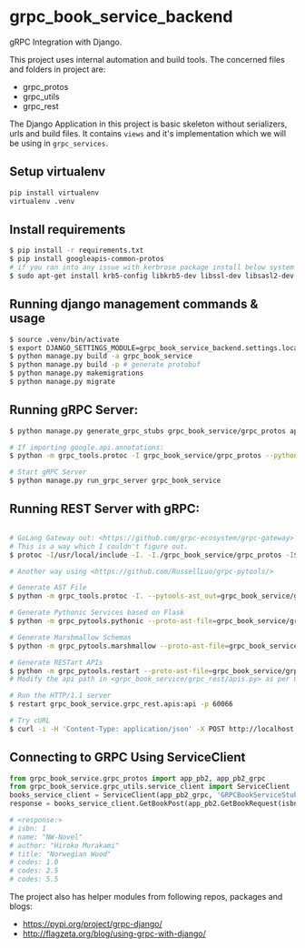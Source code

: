 # grpc_book_service_backend

gRPC Integration with Django.

This project uses internal automation and build tools. The
concerned files and folders in project are:

- grpc_protos
- grpc_utils
- grpc_rest

The Django Application in this project is basic skeleton without
serializers, urls and build files. It contains `views` and it's implementation
which we will be using in `grpc_services`.


## Setup virtualenv

```sh
pip install virtualenv
virtualenv .venv
```

## Install requirements

```bash
$ pip install -r requirements.txt
$ pip install googleapis-common-protos
# if you ran into any issue with kerbrose package install below system dependencies
$ sudo apt-get install krb5-config libkrb5-dev libssl-dev libsasl2-dev libsasl2-modules-gssapi-mit

```

## Running django management commands & usage

```sh
$ source .venv/bin/activate
$ export DJANGO_SETTINGS_MODULE=grpc_book_service_backend.settings.local
$ python manage.py build -a grpc_book_service
$ python manage.py build -p # generate protobuf
$ python manage.py makemigrations
$ python manage.py migrate
```

## Running gRPC Server:

```sh
$ python manage.py generate_grpc_stubs grpc_book_service/grpc_protos app.proto

# If importing google.api.annotations:
$ python -m grpc_tools.protoc -I grpc_book_service/grpc_protos --python_out=./grpc_book_service/grpc_protos --grpc_python_out=./grpc_book_service/grpc_protos -I$GOPATH/src/github.com/grpc-ecosystem/grpc-gateway/third_party/googleapis grpc_book_service/grpc_protos/app.proto

# Start gRPC Server
$ python manage.py run_grpc_server grpc_book_service

```

## Running REST Server with gRPC:

```sh

# GoLang Gateway out: <https://github.com/grpc-ecosystem/grpc-gateway>
# This is a way which I couldn't figure out.
$ protoc -I/usr/local/include -I. -I./grpc_book_service/grpc_protos -I$GOPATH/src/github.com/grpc-ecosystem/grpc-gateway/third_party/googleapis --grpc-gateway_out=logtostderr=true:. ./grpc_book_service/grpc_protos/app.proto

# Another way using <https://github.com/RussellLuo/grpc-pytools/>

# Generate AST File
$ python -m grpc_tools.protoc -I. --pytools-ast_out=grpc_book_service/grpc_rest/app_ast.json grpc_book_service/grpc_protos/app.proto

# Generate Pythonic Services based on Flask
$ python -m grpc_pytools.pythonic --proto-ast-file=grpc_book_service/grpc_protos/app_ast.json --pb2-module-name=grpc_book_service/grpc_protos/app_pb2 > grpc_book_service/grpc_rest/services.py

# Generate Marshmallow Schemas
$ python -m grpc_pytools.marshmallow --proto-ast-file=grpc_book_service/grpc_protos/app_ast.json --pb2-module-name=grpc_book_service/grpc_protos/app_pb2 > grpc_book_service/grpc_rest/schemas.py

# Generate RESTart APIs
$ python -m grpc_pytools.restart --proto-ast-file=grpc_book_service/grpc_protos/app_ast.json --pb2-module-name=grpc_book_service/grpc_protos/app_pb2 --grpc-server=localhost:50051 > grpc_book_service/grpc_rest/apis.py
# Modify the api path in <grpc_book_service/grpc_rest/apis.py> as per OpenAPI Spec

# Run the HTTP/1.1 server
$ restart grpc_book_service.grpc_rest.apis:api -p 60066

# Try cURL
$ curl -i -H 'Content-Type: application/json' -X POST http://localhost:60066/grpc_book_service/get_book_post -d '{"isbn": 1}'
```

## Connecting to GRPC Using ServiceClient

```python
from grpc_book_service.grpc_protos import app_pb2, app_pb2_grpc
from grpc_book_service.grpc_utils.service_client import ServiceClient
books_service_client = ServiceClient(app_pb2_grpc, 'GRPCBookServiceStub', 'localhost', 50051)
response = books_service_client.GetBookPost(app_pb2.GetBookRequest(isbn=1))

# <response:>
# isbn: 1
# name: "NW-Novel"
# author: "Hiroko Murakami"
# title: "Norwegian Wood"
# codes: 1.0
# codes: 2.5
# codes: 5.5
```

The project also has helper modules from following repos, packages and blogs:

- https://pypi.org/project/grpc-django/
- http://flagzeta.org/blog/using-grpc-with-django/